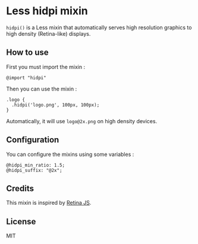 # Less hidpi mixin

`hidpi()` is a Less mixin that automatically serves high resolution graphics to high density (Retina-like) displays.

## How to use

First you must import the mixin :

```less
@import "hidpi"
```

Then you can use the mixin :

```less
.logo {
  .hidpi('logo.png', 100px, 100px);
}
```

Automatically, it will use `logo@2x.png` on high density devices.

## Configuration

You can configure the mixins using some variables :

```less
@hidpi_min_ratio: 1.5;
@hidpi_suffix: "@2x";
```

## Credits

This mixin is inspired by [Retina JS](https://github.com/imulus/retinajs).

## License

MIT